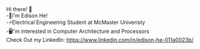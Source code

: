 Hi there! 👋\
-💬I'm Edison He!\
-⚡Electrical Engineering Student at McMaster Univeristy\
-🖥️I'm interested in Computer Architecture and Processors\
Check Out my LinkedIn: https://www.linkedin.com/in/edison-he-011a0023b/
<!--
**EdisonHe931/EdisonHe931** is a ✨ _special_ ✨ repository because its `README.md` (this file) appears on your GitHub profile.

Here are some ideas to get you started:

- 🔭 I’m currently working on ...
- 🌱 I’m currently learning ...
- 👯 I’m looking to collaborate on ...
- 🤔 I’m looking for help with ...
- 💬 Ask me about ...
- 📫 How to reach me: ...
- 😄 Pronouns: ...
- ⚡ Fun fact: ...
-->
